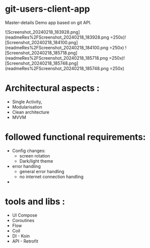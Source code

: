 # git-users-client-app
Master-details Demo app based on git API.

![Screenshot_20240218_183928.png](readmeRes%2FScreenshot_20240218_183928.png =250x)![Screenshot_20240218_184100.png](readmeRes%2FScreenshot_20240218_184100.png =250x)
![Screenshot_20240218_185718.png](readmeRes%2FScreenshot_20240218_185718.png =250x)![Screenshot_20240218_185748.png](readmeRes%2FScreenshot_20240218_185748.png =250x)

# Architectural aspects :
- Single Activity,
- Modularisation
- Clean architecture
- MVVM

# followed functional requirements:
- Config changes:
  - screen rotation
  - Dark/light theme
- error handling
  - general error handling
  - no internet connection handling
- 

# tools and libs :
- UI Compose
- Coroutines
- Flow
- Coil
- DI - Koin
- API - Retrofit 
